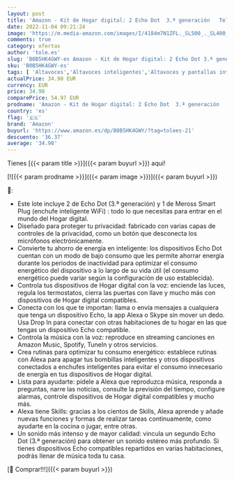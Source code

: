 ```yaml
---
layout: post
title: 'Amazon - Kit de Hogar digital: 2 Echo Dot  3.ª generación   Tela de color antracita + Meross enchufe inteligente WiFi | Convierte tu casa en un Hogar digital y optimiza tu consumo energético'
date: 2022-11-04 09:21:24
image: 'https://m.media-amazon.com/images/I/4184m7N1ZFL._SL500_._SL400_.jpg'
comments: true
category: ofertas
author: 'tole.es'
slug: 'B0B5HK4GWY-es Amazon - Kit de Hogar digital: 2 Echo Dot 3.ª generación...'
sku: 'B0B5HK4GWY-es'
tags: [ 'Altavoces','Altavoces inteligentes','Altavoces y pantallas inteligentes Echo','Dispositivos Amazon','Dispositivos Amazon y Accesorios','Electrónica','Equipos de audio y Hi-Fi','Paquetes de dispositivos','amazon','enchufe','inteligente','🇪🇸', ]
actualPrice: 34.98 EUR
currency: EUR
price: 34.98
comparePrice: 54.97 EUR
prodname: 'Amazon - Kit de Hogar digital: 2 Echo Dot  3.ª generación   Tela de color antracita + Meross enchufe inteligente WiFi | Convierte tu casa en un Hogar digital y optimiza tu consumo energético'
country: 'es'
flag: '🇪🇸'
brand: 'Amazon'
buyurl: 'https://www.amazon.es/dp/B0B5HK4GWY/?tag=tolees-21'
descuento: '36.37'
average: '34.98'
---
```


Tienes [{{< param title >}}]({{< param buyurl >}}) aqui!

[![{{< param prodname >}}]({{< param image >}})]({{< param buyurl >}})

🔎:

- Este lote incluye 2 de Echo Dot (3.ª generación) y 1 de Meross Smart Plug (enchufe inteligente WiFi) : todo lo que necesitas para entrar en el mundo del Hogar digital.
- Diseñado para proteger tu privacidad: fabricado con varias capas de controles de la privacidad, como un botón que desconecta los micrófonos electrónicamente.
- Convierte tu ahorro de energía en inteligente: los dispositivos Echo Dot cuentan con un modo de bajo consumo que les permite ahorrar energía durante los periodos de inactividad para optimizar el consumo energético del dispositivo a lo largo de su vida útil (el consumo energético puede variar según la configuración de uso establecida).
- Controla tus dispositivos de Hogar digital con la voz: enciende las luces, regula los termostatos, cierra las puertas con llave y mucho más con dispositivos de Hogar digital compatibles.
- Conecta con los que te importan: llama o envía mensajes a cualquiera que tenga un dispositivo Echo, la app Alexa o Skype sin mover un dedo. Usa Drop In para conectar con otras habitaciones de tu hogar en las que tengas un dispositivo Echo compatible.
- Controla la música con la voz: reproduce en streaming canciones en Amazon Music, Spotify, TuneIn y otros servicios.
- Crea rutinas para optimizar tu consumo energético: establece rutinas con Alexa para apagar tus bombillas inteligentes y otros dispositivos conectados a enchufes inteligentes para evitar el consumo innecesario de energía en tus dispositivos de Hogar digital.
- Lista para ayudarte: pídele a Alexa que reproduzca música, responda a preguntas, narre las noticias, consulte la previsión del tiempo, configure alarmas, controle dispositivos de Hogar digital compatibles y mucho más.
- Alexa tiene Skills: gracias a los cientos de Skills, Alexa aprende y añade nuevas funciones y formas de realizar tareas continuamente, como ayudarte en la cocina o jugar, entre otras.
- Un sonido más intenso y de mayor calidad: vincula un segundo Echo Dot (3.ª generación) para obtener un sonido estéreo más profundo. Si tienes dispositivos Echo compatibles repartidos en varias habitaciones, podrás llenar de música toda tu casa.

[🛒 Comprar!!!]({{< param buyurl >}})
